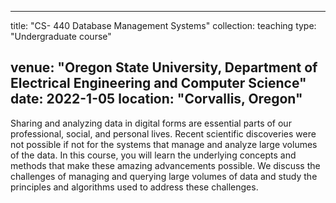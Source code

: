 

---
title: "CS- 440 Database Management Systems"
collection: teaching
type: "Undergraduate course"

venue: "Oregon State University, Department of Electrical Engineering and Computer Science"
date: 2022-1-05
location: "Corvallis, Oregon"
---

 Sharing and analyzing data in digital forms are essential parts of our professional, social, and personal lives. Recent scientific discoveries were not possible if not for the systems that manage and analyze large volumes of the data.  In this course, you will learn the underlying concepts and methods that make these amazing advancements possible. We discuss the challenges of managing and querying large volumes of data and study the principles and algorithms used to address these challenges.
